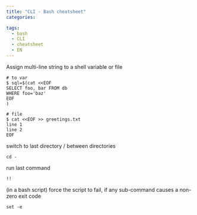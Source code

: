 ```yaml
---
title: "CLI - Bash cheatsheet"
categories:

tags:
  - bash
  - CLI
  - cheatsheet
  - EN
---
```



Assign multi-line string to a shell variable or file

```
# to var
$ sql=$(cat <<EOF
SELECT foo, bar FROM db
WHERE foo='baz'
EOF
)

# file
$ cat <<EOF >> greetings.txt
line 1
line 2
EOF

```

switch to last directory / between directories

```
cd -
```

run last command

```
!!
```

(in a bash script) force the script to fail, if any sub-command causes a non-zero exit code

```
set -e
```



